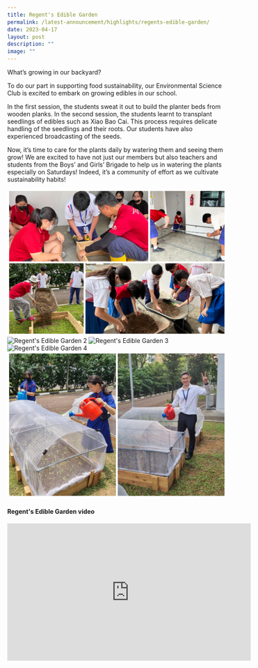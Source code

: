```yaml
---
title: Regent's Edible Garden
permalink: /latest-announcement/highlights/regents-edible-garden/
date: 2023-04-17
layout: post
description: ""
image: ""
---
```

What’s growing in our backyard?

To do our part in supporting food sustainability, our Environmental Science Club is excited to embark on growing edibles in our school.

In the first session, the students sweat it out to build the planter beds from wooden planks. In the second session, the students learnt to transplant seedlings of edibles such as Xiao Bao Cai. This process requires delicate handling of the seedlings and their roots. Our students have also experienced broadcasting of the seeds.

Now, it’s time to care for the plants daily by watering them and seeing them grow! We are excited to have not just our members but also teachers and students from the Boys’ and Girls’ Brigade to help us in watering the plants especially on Saturdays! Indeed, it’s a community of effort as we cultivate sustainability habits!

![Regent's Edible Garden 1](/images/Highlights%20Post/RegentsEdibleGarden-1.jpg)
![Regent's Edible Garden 2](/images/Highlights%20Post/RegentsEdibleGarden-2.jpg)
![Regent's Edible Garden 3](/images/Highlights%20Post/RegentsEdibleGarden-3.jpg)
![Regent's Edible Garden 4](/images/Highlights%20Post/RegentsEdibleGarden-4.jpg)
![Regent's Edible Garden 5](/images/Highlights%20Post/RegentsEdibleGarden-5.jpg)

#### Regent's Edible Garden video

<iframe allowfullscreen="" allow="accelerometer; autoplay; clipboard-write; encrypted-media; gyroscope; picture-in-picture; web-share" frameborder="0" title="YouTube video player" src="https://www.youtube.com/embed/jB-_7GZVR7M" height="315" width="560"></iframe>